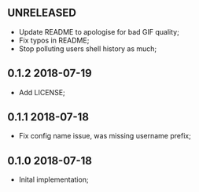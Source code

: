 UNRELEASED
----------

* Update README to apologise for bad GIF quality;
* Fix typos in README;
* Stop polluting users shell history as much;

0.1.2 2018-07-19
-----------------

* Add LICENSE;


0.1.1 2018-07-18
-----------------

* Fix config name issue, was missing username prefix;


0.1.0 2018-07-18
-----------------

* Inital implementation;
